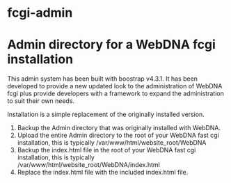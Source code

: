 # fcgi-admin
Admin directory for a WebDNA fcgi installation
==========================
This admin system has been built with boostrap v4.3.1. 
It has been developed to provide a new updated look to the administration of WebDNA fcgi plus provide developers with a framework to expand the administration to suit their own needs.

Installation is a simple replacement of the originally installed version.
1) Backup the Admin directory that was originally installed with WebDNA.
2) Upload the entire Admin directory to the root of your WebDNA fast cgi installation, this is typically /var/www/html/website_root/WebDNA
3) Backup the index.html file in the root of your WebDNA fast cgi installation, this is typically /var/www/html/website_root/WebDNA/index.html
4) Replace the index.html file with the included index.html file.
